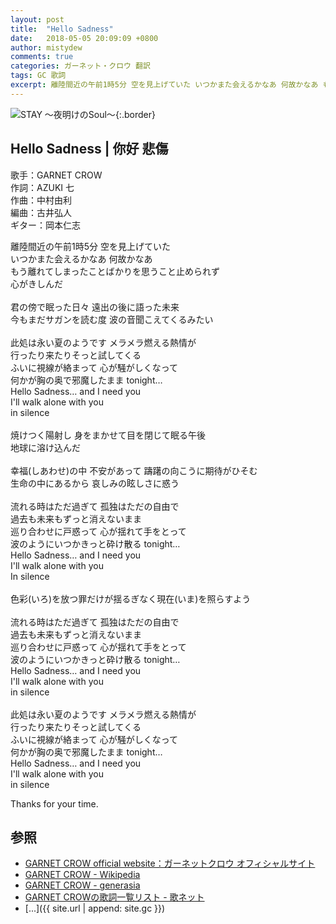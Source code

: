 ```yaml
---
layout: post
title:  "Hello Sadness"
date:   2018-05-05 20:09:09 +0800
author: mistydew
comments: true
categories: ガーネット・クロウ 翻訳
tags: GC 歌詞
excerpt: 離陸間近の午前1時5分 空を見上げていた いつかまた会えるかなあ 何故かなあ もう離れてしまったことばかりを思うこと止められず 心がきしんだ
---
```

![STAY 〜夜明けのSoul〜](https://raw.githubusercontent.com/mistydew/gc2/master/cover/album/AL07_STAY%20〜夜明けのSoul〜.jpg){:.border}

## Hello Sadness | 你好 悲傷

歌手：GARNET CROW<br>
作詞：AZUKI 七<br>
作曲：中村由利<br>
編曲：古井弘人<br>
ギター：岡本仁志

離陸間近の午前1時5分 空を見上げていた<br>
いつかまた会えるかなあ 何故かなあ<br>
もう離れてしまったことばかりを思うこと止められず<br>
心がきしんだ<br>
<br>
君の傍で眠った日々 遠出の後に語った未来<br>
今もまだサガンを読む度 波の音聞こえてくるみたい<br>
<br>
此処は永い夏のようです メラメラ燃える熱情が<br>
行ったり来たりそっと試してくる<br>
ふいに視線が絡まって 心が騒がしくなって<br>
何かが胸の奥で邪魔したまま tonight…<br>
Hello Sadness… and I need you<br>
I'll walk alone with you<br>
in silence<br>
<br>
焼けつく陽射し 身をまかせて目を閉じて眠る午後<br>
地球に溶け込んだ<br>
<br>
幸福(しあわせ)の中 不安があって 躊躇の向こうに期待がひそむ<br>
生命の中にあるから 哀しみの眩しさに惑う<br>
<br>
流れる時はただ過ぎて 孤独はただの自由で<br>
過去も未来もずっと消えないまま<br>
巡り合わせに戸惑って 心が揺れて手をとって<br>
波のようにいつかきっと砕け散る tonight…<br>
Hello Sadness… and I need you<br>
I'll walk alone with you<br>
In silence<br>
<br>
色彩(いろ)を放つ罪だけが揺るぎなく現在(いま)を照らすよう<br>
<br>
流れる時はただ過ぎて 孤独はただの自由で<br>
過去も未来もずっと消えないまま<br>
巡り合わせに戸惑って 心が揺れて手をとって<br>
波のようにいつかきっと砕け散る tonight…<br>
Hello Sadness… and I need you<br>
I'll walk alone with you<br>
in silence<br>
<br>
此処は永い夏のようです メラメラ燃える熱情が<br>
行ったり来たりそっと試してくる<br>
ふいに視線が絡まって 心が騒がしくなって<br>
何かが胸の奥で邪魔したまま tonight…<br>
Hello Sadness… and I need you<br>
I'll walk alone with you<br>
in silence

Thanks for your time.

## 参照
* [GARNET CROW official website：ガーネットクロウ オフィシャルサイト](http://www.garnetcrow.com)
* [GARNET CROW - Wikipedia](https://ja.wikipedia.org/wiki/GARNET_CROW)
* [GARNET CROW - generasia](https://www.generasia.com/wiki/GARNET_CROW)
* [GARNET CROWの歌詞一覧リスト - 歌ネット](https://www.uta-net.com/artist/344)
* [...]({{ site.url | append: site.gc }})
